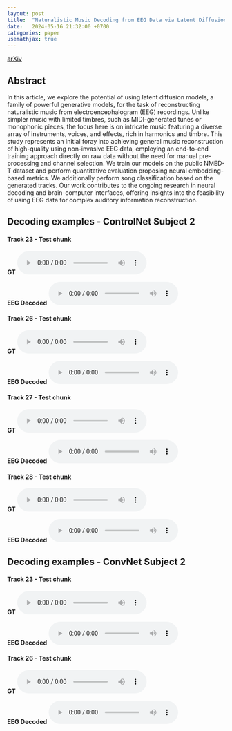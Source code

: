 ```yaml
---
layout: post
title:  "Naturalistic Music Decoding from EEG Data via Latent Diffusion Models"
date:   2024-05-16 21:32:00 +0700
categories: paper
usemathjax: true
---
```


<a href="https://arxiv.org/abs/2405.09062v1">arXiv</a>

## Abstract

In this article, we explore the potential of using latent diffusion models, a family of powerful generative models, for the task of reconstructing naturalistic music from electroencephalogram (EEG) recordings. Unlike simpler music with limited timbres, such as MIDI-generated tunes or monophonic pieces, the focus here is on intricate music featuring a diverse array of instruments, voices, and effects, rich in harmonics and timbre. This study represents an initial foray into achieving general music reconstruction of high-quality using non-invasive EEG data, employing an end-to-end training approach directly on raw data without the need for manual pre-processing and channel selection. We train our models on the public NMED-T dataset and perform quantitative evaluation proposing neural embedding-based metrics. We additionally perform song classification based on the generated tracks. Our work contributes to the ongoing research in neural decoding and brain-computer interfaces, offering insights into the feasibility of using EEG data for complex auditory information reconstruction.

## Decoding examples - ControlNet Subject 2

#### Track 23 - Test chunk

**GT** 
<audio src="/assets/audio/brainwave/controlnet-2/1/gt.wav" controls>
Your browser does not support the audio element.
</audio> 

**EEG Decoded** 
<audio src="/assets/audio/brainwave/controlnet-2/1/gen.wav" controls>
Your browser does not support the audio element.
</audio> 

#### Track 26 - Test chunk

**GT** 
<audio src="/assets/audio/brainwave/controlnet-2/25/gt.wav" controls>
Your browser does not support the audio element.
</audio> 

**EEG Decoded** 
<audio src="/assets/audio/brainwave/controlnet-2/25/gen.wav" controls>
Your browser does not support the audio element.
</audio> 

#### Track 27 - Test chunk

**GT** 
<audio src="/assets/audio/brainwave/controlnet-2/32/gt.wav" controls>
Your browser does not support the audio element.
</audio> 

**EEG Decoded** 
<audio src="/assets/audio/brainwave/controlnet-2/32/gen.wav" controls>
Your browser does not support the audio element.
</audio>

#### Track 28 - Test chunk

**GT** 
<audio src="/assets/audio/brainwave/controlnet-2/39/gt.wav" controls>
Your browser does not support the audio element.
</audio> 

**EEG Decoded** 
<audio src="/assets/audio/brainwave/controlnet-2/39/gen.wav" controls>
Your browser does not support the audio element.
</audio>


## Decoding examples - ConvNet Subject 2

#### Track 23 - Test chunk

**GT** 
<audio src="/assets/audio/brainwave/conv-2/0/gt.wav" controls>
Your browser does not support the audio element.
</audio> 

**EEG Decoded** 
<audio src="/assets/audio/brainwave/conv-2/0/gen.wav" controls>
Your browser does not support the audio element.
</audio> 

#### Track 26 - Test chunk

**GT** 
<audio src="/assets/audio/brainwave/conv-2/24/gt.wav" controls>
Your browser does not support the audio element.
</audio> 

**EEG Decoded** 
<audio src="/assets/audio/brainwave/conv-2/24/gen.wav" controls>
Your browser does not support the audio element.
</audio> 

